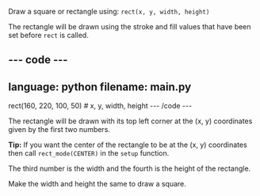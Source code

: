 Draw a square or rectangle using: `rect(x, y, width, height)`

The rectangle will be drawn using the stroke and fill values that have been set before `rect` is called.

--- code ---
---
language: python
filename: main.py
---
  rect(160, 220, 100, 50) # x, y, width, height
--- /code ---

The rectangle will be drawn with its top left corner at the (x, y) coordinates given by the first two numbers.

**Tip:** If you want the center of the rectangle to be at the (x, y) coordinates then call `rect_mode(CENTER)` in the `setup` function.

The third number is the width and the fourth is the height of the rectangle.

Make the width and height the same to draw a square.

